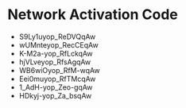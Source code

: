 # Network Activation Code
* S9Ly1uyop_ReDVQqAw
* wUMnteyop_RecCEqAw
* K-M2a-yop_RfLckqAw
* hjVLveyop_RfsAgqAw
* WB6wiOyop_RfM-wqAw
* Eei0muyop_RfTMcqAw
* 1_AdH-yop_Zeo-gqAw
* HDkyj-yop_Za_bsqAw